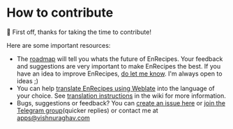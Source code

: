 # How to contribute

:tada: First off, thanks for taking the time to contribute!

Here are some important resources:

-   The [roadmap](https://github.com/vishnuraghavb/EnRecipes/projects/1) will tell you whats the future of EnRecipes. Your feedback and suggestions are very important to make EnRecipes the best. If you have an idea to improve EnRecipes, [do let me know](https://github.com/vishnuraghavb/EnRecipes#having-issues-suggestions-and-feedback). I'm always open to ideas ;)
-   You can help [translate EnRecipes using Weblate](https://hosted.weblate.org/engage/enrecipes/) into the language of your choice. See [translation instructions](https://github.com/vishnuraghavb/EnRecipes/wiki/Translation-Instructions) in the wiki for more information.
-   Bugs, suggestions or feedback? You can [create an issue here](https://github.com/vishnuraghavb/EnRecipes/issues) or [join the Telegram group](http://t.me/enrecipes)(quicker replies) or contact me at apps@vishnuraghav.com
